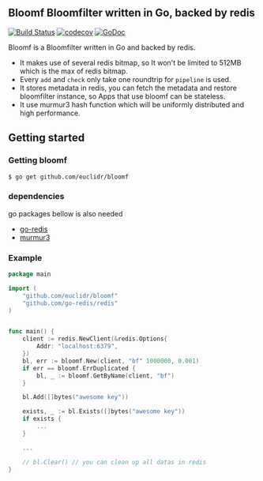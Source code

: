 Bloomf Bloomfilter written in Go, backed by redis
-------------------------------------------------
[![Build Status](https://travis-ci.com/euclidr/bloomf.svg?branch=master)](https://travis-ci.com/euclidr/bloomf)
[![codecov](https://codecov.io/gh/euclidr/bloomf/branch/master/graph/badge.svg)](https://codecov.io/gh/euclidr/bloomf)
[![GoDoc](https://godoc.org/github.com/euclidr/bloomf?status.svg)](https://godoc.org/github.com/euclidr/bloomf)

Bloomf is a Bloomfilter written in Go and backed by redis. 

* It makes use of several redis bitmap, so It won't be limited to 512MB which is the max of redis bitmap. 
* Every `add` and `check` only take one roundtrip for `pipeline` is used. 
* It stores metadata in redis, you can fetch the metadata and restore bloomfilter instance, so Apps that use bloomf can be stateless.
* It use murmur3 hash function which will be uniformly distributed and high performance.

## Getting started

### Getting bloomf

```
$ go get github.com/euclidr/bloomf
```

### dependencies

go packages bellow is also needed

* [go-redis](https://github.com/go-redis/redis)
* [murmur3](https://github.com/twmb/murmur3)


### Example

```go
package main

import (
    "github.com/euclidr/bloomf"
    "github.com/go-redis/redis"
)


func main() {
    client := redis.NewClient(&redis.Options{
        Addr: "localhost:6379",
    })
    bl, err := bloomf.New(client, "bf" 1000000, 0.001)
    if err == bloomf.ErrDuplicated {
        bl, _ := bloomf.GetByName(client, "bf")
    }

    bl.Add([]bytes("awesome key"))

    exists, _ := bl.Exists([]bytes("awesome key"))
    if exists {
        ...
    }

    ...

    // bl.Clear() // you can clean up all datas in redis
}
```